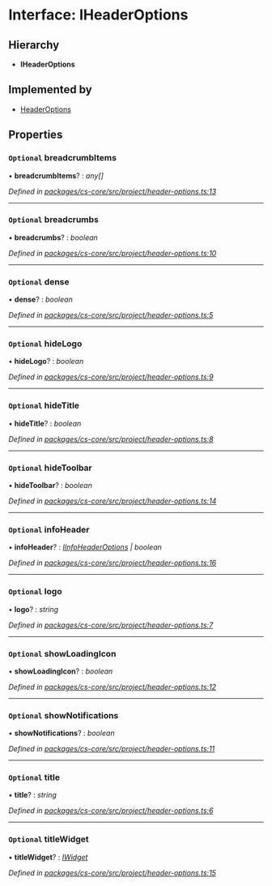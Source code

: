 # Interface: IHeaderOptions

## Hierarchy

* **IHeaderOptions**

## Implemented by

* [HeaderOptions](../classes/_cs_core_src_project_header_options_.headeroptions.md)

## Properties

### `Optional` breadcrumbItems

• **breadcrumbItems**? : *any[]*

*Defined in [packages/cs-core/src/project/header-options.ts:13](https://github.com/TNOCS/csnext/blob/34474da7/packages/cs-core/src/project/header-options.ts#L13)*

___

### `Optional` breadcrumbs

• **breadcrumbs**? : *boolean*

*Defined in [packages/cs-core/src/project/header-options.ts:10](https://github.com/TNOCS/csnext/blob/34474da7/packages/cs-core/src/project/header-options.ts#L10)*

___

### `Optional` dense

• **dense**? : *boolean*

*Defined in [packages/cs-core/src/project/header-options.ts:5](https://github.com/TNOCS/csnext/blob/34474da7/packages/cs-core/src/project/header-options.ts#L5)*

___

### `Optional` hideLogo

• **hideLogo**? : *boolean*

*Defined in [packages/cs-core/src/project/header-options.ts:9](https://github.com/TNOCS/csnext/blob/34474da7/packages/cs-core/src/project/header-options.ts#L9)*

___

### `Optional` hideTitle

• **hideTitle**? : *boolean*

*Defined in [packages/cs-core/src/project/header-options.ts:8](https://github.com/TNOCS/csnext/blob/34474da7/packages/cs-core/src/project/header-options.ts#L8)*

___

### `Optional` hideToolbar

• **hideToolbar**? : *boolean*

*Defined in [packages/cs-core/src/project/header-options.ts:14](https://github.com/TNOCS/csnext/blob/34474da7/packages/cs-core/src/project/header-options.ts#L14)*

___

### `Optional` infoHeader

• **infoHeader**? : *[IInfoHeaderOptions](_cs_core_src_project_header_options_.iinfoheaderoptions.md) | boolean*

*Defined in [packages/cs-core/src/project/header-options.ts:16](https://github.com/TNOCS/csnext/blob/34474da7/packages/cs-core/src/project/header-options.ts#L16)*

___

### `Optional` logo

• **logo**? : *string*

*Defined in [packages/cs-core/src/project/header-options.ts:7](https://github.com/TNOCS/csnext/blob/34474da7/packages/cs-core/src/project/header-options.ts#L7)*

___

### `Optional` showLoadingIcon

• **showLoadingIcon**? : *boolean*

*Defined in [packages/cs-core/src/project/header-options.ts:12](https://github.com/TNOCS/csnext/blob/34474da7/packages/cs-core/src/project/header-options.ts#L12)*

___

### `Optional` showNotifications

• **showNotifications**? : *boolean*

*Defined in [packages/cs-core/src/project/header-options.ts:11](https://github.com/TNOCS/csnext/blob/34474da7/packages/cs-core/src/project/header-options.ts#L11)*

___

### `Optional` title

• **title**? : *string*

*Defined in [packages/cs-core/src/project/header-options.ts:6](https://github.com/TNOCS/csnext/blob/34474da7/packages/cs-core/src/project/header-options.ts#L6)*

___

### `Optional` titleWidget

• **titleWidget**? : *[IWidget](_cs_core_src_widget_widget_.iwidget.md)*

*Defined in [packages/cs-core/src/project/header-options.ts:15](https://github.com/TNOCS/csnext/blob/34474da7/packages/cs-core/src/project/header-options.ts#L15)*
